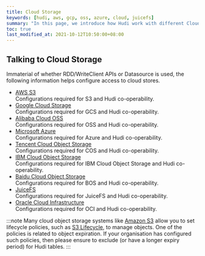 ```yaml
---
title: Cloud Storage
keywords: [hudi, aws, gcp, oss, azure, cloud, juicefs]
summary: "In this page, we introduce how Hudi work with different Cloud providers."
toc: true
last_modified_at: 2021-10-12T10:50:00+08:00
---
```


## Talking to Cloud Storage

Immaterial of whether RDD/WriteClient APIs or Datasource is used, the following information helps configure access
to cloud stores.

* [AWS S3](s3_hoodie) <br/>
   Configurations required for S3 and Hudi co-operability.
* [Google Cloud Storage](gcs_hoodie) <br/>
   Configurations required for GCS and Hudi co-operability.
* [Alibaba Cloud OSS](oss_hoodie) <br/>
   Configurations required for OSS and Hudi co-operability.
* [Microsoft Azure](azure_hoodie) <br/>
   Configurations required for Azure and Hudi co-operability.
* [Tencent Cloud Object Storage](cos_hoodie) <br/>
   Configurations required for COS and Hudi co-operability.
* [IBM Cloud Object Storage](ibm_cos_hoodie) <br/>
   Configurations required for IBM Cloud Object Storage and Hudi co-operability.
* [Baidu Cloud Object Storage](bos_hoodie) <br/>
   Configurations required for BOS and Hudi co-operability.
* [JuiceFS](jfs_hoodie) <br/>
   Configurations required for JuiceFS and Hudi co-operability.
* [Oracle Cloud Infrastructure](oci_hoodie) <br/>
   Configurations required for OCI and Hudi co-operability.

:::note 
Many cloud object storage systems like [Amazon S3](https://docs.aws.amazon.com/s3/) allow you to set
lifecycle policies, such as [S3 Lifecycle](https://docs.aws.amazon.com/AmazonS3/latest/userguide/object-lifecycle-mgmt.html),
to manage objects. One of the policies is related to object expiration. If your organisation has configured such policies, 
then please ensure to exclude (or have a longer expiry period) for Hudi tables.
:::